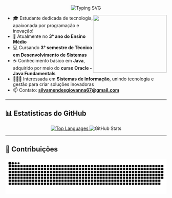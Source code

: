 <p align="center">
  <img src="https://readme-typing-svg.herokuapp.com?font=Fira+Code&size=25&duration=4000&pause=1000&color=6165d4&center=true&vCenter=true&width=600&lines=Olá!+Meu+nome+é+Giovanna!" alt="Typing SVG" />
</p>

<img   height=180px width=230px align="right" src="https://i.pinimg.com/originals/34/d3/65/34d3655804017a2169e1004524132484.gif" />

- 🎓 Estudante dedicada de tecnologia, apaixonada por programação e inovação!  
- 📖 Atualmente no **3° ano do Ensino Médio**
- 💻 Cursando **3° semestre de Técnico em Desenvolvimento de Sistemas**
- ☕ Conhecimento básico em **Java**, adquirido por meio do **curso Oracle - Java Fundamentals**
- 👩🏻‍💻 Interessada em **Sistemas de Informação**, unindo tecnologia e gestão para criar soluções inovadoras  
- 📫 Contato: **silvamendesgiovanna67@gmail.com**

---

## 📊 Estatísticas do GitHub

<div align="center">
  <a href="https://github.com/anuraghazra/github-readme-stats">
    <img src="https://github-readme-stats.vercel.app/api/top-langs/?username=GiMendescCodes&layout=compact&langs_count=6&theme=radical" alt="Top Languages"/>
  </a>
  <img src="https://github-readme-stats.vercel.app/api?username=GiMendescCodes&show_icons=true&theme=radical" alt="GitHub Stats"/>
</div>

---

## 🐍 Contribuições

<div align="center">
  <picture>
    <source media="(prefers-color-scheme: dark)" srcset="https://raw.githubusercontent.com/platane/platane/output/github-contribution-grid-snake-dark.svg">
    <source media="(prefers-color-scheme: light)" srcset="https://raw.githubusercontent.com/platane/platane/output/github-contribution-grid-snake.svg">
    <img alt="GitHub Contribution Snake" src="https://raw.githubusercontent.com/platane/platane/output/github-contribution-grid-snake.svg">
  </picture>
</div>
